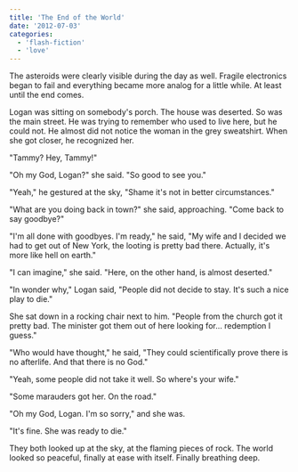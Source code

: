 ```yaml
---
title: 'The End of the World'
date: '2012-07-03'
categories:
  - 'flash-fiction'
  - 'love'
---
```


The asteroids were clearly visible during the day as well. Fragile electronics
began to fail and everything became more analog for a little while. At least
until the end comes.

<!-- truncate -->


Logan was sitting on somebody's porch. The house was deserted. So was the main
street. He was trying to remember who used to live here, but he could not. He
almost did not notice the woman in the grey sweatshirt. When she got closer, he
recognized her.

"Tammy? Hey, Tammy!"

"Oh my God, Logan?" she said. "So good to see you."

"Yeah," he gestured at the sky, "Shame it's not in better circumstances."

"What are you doing back in town?" she said, approaching. "Come back to say
goodbye?"

"I'm all done with goodbyes. I'm ready," he said, "My wife and I decided we had
to get out of New York, the looting is pretty bad there. Actually, it's more
like hell on earth."

"I can imagine," she said. "Here, on the other hand, is almost deserted."

"In wonder why," Logan said, "People did not decide to stay. It's such a nice
play to die."

She sat down in a rocking chair next to him. "People from the church got it
pretty bad. The minister got them out of here looking for... redemption I
guess."

"Who would have thought," he said, "They could scientifically prove there is no
afterlife. And that there is no God."

"Yeah, some people did not take it well. So where's your wife."

"Some marauders got her. On the road."

"Oh my God, Logan. I'm so sorry," and she was.

"It's fine. She was ready to die."

They both looked up at the sky, at the flaming pieces of rock. The world looked
so peaceful, finally at ease with itself. Finally breathing deep.
